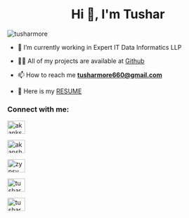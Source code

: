 <h1 align="center">Hi 👋, I'm Tushar</h1>
<!-- <h3 align="centre">I am a student currently I am trying to improve my skills. for which I am doing competitive programming.</h3> -->
<p align="left"> <img src="https://komarev.com/ghpvc/?username=tusharmore&label=Profile%20views&color=0e75b6&style=flat" alt="tusharmore" /> </p>



- 🔭 I’m currently working in Expert IT Data Informatics LLP

- 👨‍💻 All of my projects are available at [Github](https://twitter.com/Tusharm1377e)

- 📫 How to reach me **tusharmore660@gmail.com**

- 📄 Here is my [RESUME](https://drive.google.com/file/d/1wgOdEYPys0Jk6L-z9hkMFY5FRUgZ-mJo/view?usp=drive_link)

<!-- - 📄 Here is my [Portfolio](https://tusharmore.github.io/My__Portfolio/iPortfolio/index.html) -->


<h3 align="left">Connect with me:</h3>
<p align="left">
<a href="https://twitter.com/Tusharm1377" target="blank"><img align="center" src="https://raw.githubusercontent.com/rahuldkjain/github-profile-readme-generator/master/src/images/icons/Social/twitter.svg" alt="akankshabaishw1" height="30" width="40" /></a>

<a href="https://www.linkedin.com/in/tushar-more-717822140/" target="blank"><img align="center" src="https://raw.githubusercontent.com/rahuldkjain/github-profile-readme-generator/master/src/images/icons/Social/linked-in-alt.svg" alt="akansha-baishwade/" height="30" width="40" /></a>

<a href="https://www.instagram.com/mr_tushar_.more/" target="blank"><img align="center" src="https://raw.githubusercontent.com/rahuldkjain/github-profile-readme-generator/master/src/images/icons/Social/instagram.svg" alt="zypsy_akansha" height="30" width="40" /></a>

<a href="https://www.hackerrank.com/tusharmore660" target="blank"><img align="center" src="https://raw.githubusercontent.com/rahuldkjain/github-profile-readme-generator/master/src/images/icons/Social/hackerrank.svg" alt="tusharmore" height="30" width="40" /></a>


<a href="https://auth.geeksforgeeks.org/user/tusharmore660" target="blank"><img align="center" src="https://raw.githubusercontent.com/rahuldkjain/github-profile-readme-generator/master/src/images/icons/Social/geeks-for-geeks.svg" alt="tusharmore" height="30" width="40" /></a>
</p>

